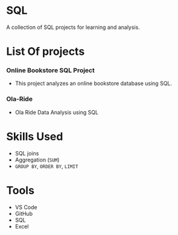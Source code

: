 # SQL
 A collection of SQL projects for learning and analysis.

# List Of projects

### Online Bookstore SQL Project

- This project analyzes an online bookstore database using SQL.

### Ola-Ride 

- Ola Ride Data Analysis using SQL


# Skills Used
- SQL joins
- Aggregation (`SUM`)
- `GROUP BY`, `ORDER BY`, `LIMIT`

# Tools
- VS Code
- GitHub
- SQL 
- Excel
